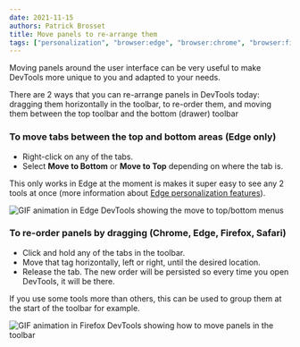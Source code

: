 ```yaml
---
date: 2021-11-15
authors: Patrick Brosset
title: Move panels to re-arrange them
tags: ["personalization", "browser:edge", "browser:chrome", "browser:firefox", "browser:safari"]
---
```

Moving panels around the user interface can be very useful to make DevTools more unique to you and adapted to your needs.

There are 2 ways that you can re-arrange panels in DevTools today: dragging them horizontally in the toolbar, to re-order them, and moving them between the top toolbar and the bottom (drawer) toolbar

### To move tabs between the top and bottom areas (Edge only)

* Right-click on any of the tabs.
* Select **Move to Bottom** or **Move to Top** depending on where the tab is.

This only works in Edge at the moment is makes it super easy to see any 2 tools at once (more information about [Edge personalization features](https://blogs.windows.com/msedgedev/2021/09/14/edge-devtools-93-personalization/)).

![GIF animation in Edge DevTools showing the move to top/bottom menus](/assets/img/move-panels-1.gif)

### To re-order panels by dragging (Chrome, Edge, Firefox, Safari)

* Click and hold any of the tabs in the toolbar.
* Move that tag horizontally, left or right, until the desired location.
* Release the tab. The new order will be persisted so every time you open DevTools, it will be there.

If you use some tools more than others, this can be used to group them at the start of the toolbar for example.

![GIF animation in Firefox DevTools showing how to move panels in the toolbar](/assets/img/move-panels-2.gif)
